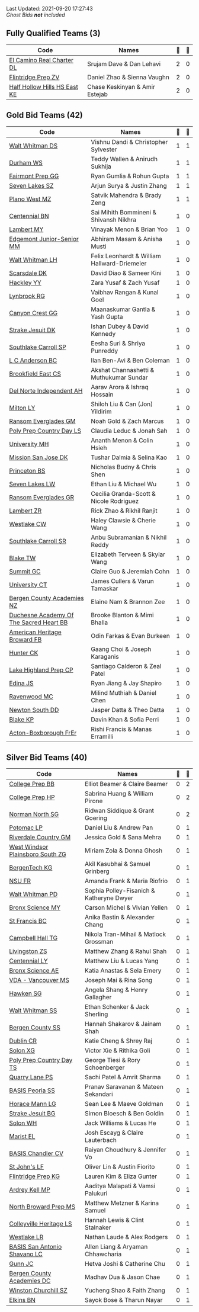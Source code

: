 
Last Updated: 2021-09-20 17:27:43<br>
*Ghost Bids **not** included*
## Fully Qualified Teams (3)
| Code | Names | 🥇 | 🥈 | 
| --- | --- | --- | --- |
| [El Camino Real Charter DL](http://tournaments.tech/?team=61490adee6c29c2e8762bfab) | Srujam Dave & Dan Lehavi | 2 | 0 |
| [Flintridge Prep ZV](http://tournaments.tech/?team=61490adee6c29c2e8762bfac) | Daniel Zhao & Sienna Vaughn | 2 | 0 |
| [Half Hollow Hills HS East KE](http://tournaments.tech/?team=61490adee6c29c2e8762bfc0) | Chase Keskinyan & Amir Estejab | 2 | 0 |

## Gold Bid Teams (42)
| Code | Names | 🥇 | 🥈 | 
| --- | --- | --- | --- |
| [Walt Whitman DS](http://tournaments.tech/?team=61490adee6c29c2e8762bfa9) | Vishnu Dandi & Christopher Sylvester | 1 | 1 |
| [Durham WS](http://tournaments.tech/?team=61490adee6c29c2e8762bfaa) | Teddy Wallen & Anirudh Sukhija | 1 | 1 |
| [Fairmont Prep GG](http://tournaments.tech/?team=61490adee6c29c2e8762bfb1) | Ryan Gumlia & Rohun Gupta | 1 | 1 |
| [Seven Lakes SZ](http://tournaments.tech/?team=61490adee6c29c2e8762bfc6) | Arjun Surya & Justin Zhang | 1 | 1 |
| [Plano West MZ](http://tournaments.tech/?team=61490adee6c29c2e8762bfd3) | Satvik Mahendra & Brady Zeng | 1 | 1 |
| [Centennial BN](http://tournaments.tech/?team=61490adee6c29c2e8762bfad) | Sai Mihith Bommineni & Shivansh Nikhra | 1 | 0 |
| [Lambert MY](http://tournaments.tech/?team=61490adee6c29c2e8762bfae) | Vinayak Menon & Brian Yoo | 1 | 0 |
| [Edgemont Junior-Senior MM](http://tournaments.tech/?team=61490adee6c29c2e8762bfaf) | Abhiram Masam & Anisha Musti | 1 | 0 |
| [Walt Whitman LH](http://tournaments.tech/?team=61490adee6c29c2e8762bfb0) | Felix Leonhardt & William Hallward-Driemeier | 1 | 0 |
| [Scarsdale DK](http://tournaments.tech/?team=61490adee6c29c2e8762bfb2) | David Diao & Sameer Kini | 1 | 0 |
| [Hackley YY](http://tournaments.tech/?team=61490adee6c29c2e8762bfb4) | Zara Yusaf & Zach Yusaf | 1 | 0 |
| [Lynbrook RG](http://tournaments.tech/?team=61490adee6c29c2e8762bfb5) | Vaibhav Rangan & Kunal Goel | 1 | 0 |
| [Canyon Crest GG](http://tournaments.tech/?team=61490adee6c29c2e8762bfb6) | Maanaskumar Gantla & Yash Gupta | 1 | 0 |
| [Strake Jesuit DK](http://tournaments.tech/?team=61490adee6c29c2e8762bfb8) | Ishan Dubey & David Kennedy | 1 | 0 |
| [Southlake Carroll SP](http://tournaments.tech/?team=61490adee6c29c2e8762bfb9) | Eesha Suri & Shriya Punreddy | 1 | 0 |
| [L C Anderson BC](http://tournaments.tech/?team=61490adee6c29c2e8762bfbc) | Ilan Ben-Avi & Ben Coleman | 1 | 0 |
| [Brookfield East CS](http://tournaments.tech/?team=61490adee6c29c2e8762bfbd) | Akshat Channashetti & Muthukumar Sundar | 1 | 0 |
| [Del Norte Independent AH](http://tournaments.tech/?team=61490adee6c29c2e8762bfbf) | Aarav Arora & Ishraq Hossain | 1 | 0 |
| [Milton LY](http://tournaments.tech/?team=61490adee6c29c2e8762bfc2) | Shiloh Liu & Can (Jon) Yildirim | 1 | 0 |
| [Ransom Everglades GM](http://tournaments.tech/?team=61490adee6c29c2e8762bfc3) | Noah Gold & Zach Marcus | 1 | 0 |
| [Poly Prep Country Day LS](http://tournaments.tech/?team=61490adee6c29c2e8762bfc4) | Claudia Leduc & Jonah Sah | 1 | 0 |
| [University MH](http://tournaments.tech/?team=61490adee6c29c2e8762bfc5) | Ananth Menon & Colin Hsieh | 1 | 0 |
| [Mission San Jose DK](http://tournaments.tech/?team=61490adee6c29c2e8762bfc7) | Tushar Dalmia & Selina Kao | 1 | 0 |
| [Princeton BS](http://tournaments.tech/?team=61490adee6c29c2e8762bfc9) | Nicholas Budny & Chris Shen | 1 | 0 |
| [Seven Lakes LW](http://tournaments.tech/?team=61490adee6c29c2e8762bfca) | Ethan Liu & Michael Wu | 1 | 0 |
| [Ransom Everglades GR](http://tournaments.tech/?team=61490adee6c29c2e8762bfcb) | Cecilia Granda-Scott & Nicole Rodriguez | 1 | 0 |
| [Lambert ZR](http://tournaments.tech/?team=61490adee6c29c2e8762bfcd) | Rick Zhao & Rikhil Ranjit | 1 | 0 |
| [Westlake CW](http://tournaments.tech/?team=61490adee6c29c2e8762bfce) | Haley Clawsie & Cherie Wang | 1 | 0 |
| [Southlake Carroll SR](http://tournaments.tech/?team=61490adee6c29c2e8762bfcf) | Anbu Subramanian & Nikhil Reddy | 1 | 0 |
| [Blake TW](http://tournaments.tech/?team=61490adee6c29c2e8762bfd0) | Elizabeth Terveen & Skylar Wang | 1 | 0 |
| [Summit GC](http://tournaments.tech/?team=61490adee6c29c2e8762bfd1) | Claire Guo & Jeremiah Cohn | 1 | 0 |
| [University CT](http://tournaments.tech/?team=61490adee6c29c2e8762bfd4) | James Cullers & Varun Tamaskar | 1 | 0 |
| [Bergen County Academies NZ](http://tournaments.tech/?team=61490adee6c29c2e8762bfd8) | Elaine Nam & Brannon Zee | 1 | 0 |
| [Duchesne Academy Of The Sacred Heart BB](http://tournaments.tech/?team=61490adee6c29c2e8762bfdb) | Brooke Blanton & Mimi Bhalla | 1 | 0 |
| [American Heritage Broward FB](http://tournaments.tech/?team=61490adee6c29c2e8762bfdc) | Odin Farkas & Evan Burkeen | 1 | 0 |
| [Hunter CK](http://tournaments.tech/?team=61490adee6c29c2e8762bfdd) | Gaang Choi & Joseph Karaganis | 1 | 0 |
| [Lake Highland Prep CP](http://tournaments.tech/?team=61490adee6c29c2e8762bfe4) | Santiago Calderon & Zeal Patel | 1 | 0 |
| [Edina JS](http://tournaments.tech/?team=61490adee6c29c2e8762bfe6) | Ryan Jiang & Jay Shapiro | 1 | 0 |
| [Ravenwood MC](http://tournaments.tech/?team=61490adee6c29c2e8762bfe7) | Milind Muthiah & Daniel Chen | 1 | 0 |
| [Newton South DD](http://tournaments.tech/?team=61490adee6c29c2e8762bff4) | Jasper Datta & Theo Datta | 1 | 0 |
| [Blake KP](http://tournaments.tech/?team=61490adee6c29c2e8762bff8) | Davin Khan & Sofia Perri | 1 | 0 |
| [Acton-Boxborough FrEr](http://tournaments.tech/?team=61490adee6c29c2e8762bfff) | Rishi Francis & Manas Erramilli | 1 | 0 |

## Silver Bid Teams (40)
| Code | Names | 🥇 | 🥈 | 
| --- | --- | --- | --- |
| [College Prep BB](http://tournaments.tech/?team=61490adee6c29c2e8762bfb3) | Elliot Beamer & Claire Beamer | 0 | 2 |
| [College Prep HP](http://tournaments.tech/?team=61490adee6c29c2e8762bfbe) | Sabrina Huang & William Pirone | 0 | 2 |
| [Norman North SG](http://tournaments.tech/?team=61490adee6c29c2e8762bfd7) | Ridwan Siddique & Grant Goering | 0 | 2 |
| [Potomac LP](http://tournaments.tech/?team=61490adee6c29c2e8762bfb7) | Daniel Liu & Andrew Pan | 0 | 1 |
| [Riverdale Country GM](http://tournaments.tech/?team=61490adee6c29c2e8762bfba) | Jessica Gold & Sana Mehra | 0 | 1 |
| [West Windsor Plainsboro South ZG](http://tournaments.tech/?team=61490adee6c29c2e8762bfbb) | Miriam Zola & Donna Ghosh | 0 | 1 |
| [BergenTech KG](http://tournaments.tech/?team=61490adee6c29c2e8762bfc1) | Akil Kasubhai & Samuel Grinberg | 0 | 1 |
| [NSU FR](http://tournaments.tech/?team=61490adee6c29c2e8762bfc8) | Amanda Frank & Maria Riofrio | 0 | 1 |
| [Walt Whitman PD](http://tournaments.tech/?team=61490adee6c29c2e8762bfcc) | Sophia Polley-Fisanich & Katheryne Dwyer | 0 | 1 |
| [Bronx Science MY](http://tournaments.tech/?team=61490adee6c29c2e8762bfd5) | Carson Michel & Vivian Yellen | 0 | 1 |
| [St Francis BC](http://tournaments.tech/?team=61490adee6c29c2e8762bfd6) | Anika Bastin & Alexander Chang | 0 | 1 |
| [Campbell Hall TG](http://tournaments.tech/?team=61490adee6c29c2e8762bfd9) | Nikola Tran-Mihail & Matlock Grossman | 0 | 1 |
| [Livingston ZS](http://tournaments.tech/?team=61490adee6c29c2e8762bfda) | Matthew Zhang & Rahul Shah | 0 | 1 |
| [Centennial LY](http://tournaments.tech/?team=61490adee6c29c2e8762bfde) | Matthew Liu & Lucas Yang | 0 | 1 |
| [Bronx Science AE](http://tournaments.tech/?team=61490adee6c29c2e8762bfdf) | Katia Anastas & Sela Emery | 0 | 1 |
| [VDA - Vancouver MS](http://tournaments.tech/?team=61490adee6c29c2e8762bfe0) | Joseph Mai & Rina Song | 0 | 1 |
| [Hawken SG](http://tournaments.tech/?team=61490adee6c29c2e8762bfe1) | Angela Shang & Henry Gallagher | 0 | 1 |
| [Walt Whitman SS](http://tournaments.tech/?team=61490adee6c29c2e8762bfe2) | Ethan Schenker & Jack Sherling | 0 | 1 |
| [Bergen County SS](http://tournaments.tech/?team=61490adee6c29c2e8762bfe8) | Hannah Shakarov & Jainam Shah | 0 | 1 |
| [Dublin CR](http://tournaments.tech/?team=61490adee6c29c2e8762bfe9) | Katie Cheng & Shrey Raj | 0 | 1 |
| [Solon XG](http://tournaments.tech/?team=61490adee6c29c2e8762bfea) | Victor Xie & Rithika Goli | 0 | 1 |
| [Poly Prep Country Day TS](http://tournaments.tech/?team=61490adee6c29c2e8762bfeb) | George Tiesi & Rory Schoenberger | 0 | 1 |
| [Quarry Lane PS](http://tournaments.tech/?team=61490adee6c29c2e8762bfec) | Sachi Patel & Amrit Sharma | 0 | 1 |
| [BASIS Peoria SS](http://tournaments.tech/?team=61490adee6c29c2e8762bfed) | Pranav Saravanan & Mateen Sekandari | 0 | 1 |
| [Horace Mann LG](http://tournaments.tech/?team=61490adee6c29c2e8762bfee) | Sean Lee & Maeve Goldman | 0 | 1 |
| [Strake Jesuit BG](http://tournaments.tech/?team=61490adee6c29c2e8762bfef) | Simon Bloesch & Ben Goldin | 0 | 1 |
| [Solon WH](http://tournaments.tech/?team=61490adee6c29c2e8762bff0) | Jack Williams & Lucas He | 0 | 1 |
| [Marist EL](http://tournaments.tech/?team=61490adee6c29c2e8762bff1) | Josh Escayg & Claire Lauterbach | 0 | 1 |
| [BASIS Chandler CV](http://tournaments.tech/?team=61490adee6c29c2e8762bff2) | Raiyan Choudhury & Jennifer Vo | 0 | 1 |
| [St John's LF](http://tournaments.tech/?team=61490adee6c29c2e8762bff7) | Oliver Lin & Austin Fiorito | 0 | 1 |
| [Flintridge Prep KG](http://tournaments.tech/?team=61490adee6c29c2e8762c000) | Lauren Kim & Eliza Gunter | 0 | 1 |
| [Ardrey Kell MP](http://tournaments.tech/?team=61490adee6c29c2e8762c001) | Aaditya Malapati & Vamsi Palukuri | 0 | 1 |
| [North Broward Prep MS](http://tournaments.tech/?team=61490adee6c29c2e8762c002) | Matthew Metzner & Karina Samuel | 0 | 1 |
| [Colleyville Heritage LS](http://tournaments.tech/?team=61490adee6c29c2e8762c006) | Hannah Lewis & Clint Stalnaker | 0 | 1 |
| [Westlake LR](http://tournaments.tech/?team=61490adee6c29c2e8762c00e) | Nathan Laude & Alex Rodgers | 0 | 1 |
| [BASIS San Antonio Shavano LC](http://tournaments.tech/?team=61490adee6c29c2e8762c015) | Allen Liang & Aryaman Chhawcharia | 0 | 1 |
| [Gunn JC](http://tournaments.tech/?team=61490adee6c29c2e8762c016) | Hetva Joshi & Catherine Chu | 0 | 1 |
| [Bergen County Academies DC](http://tournaments.tech/?team=61490adee6c29c2e8762c05e) | Madhav Dua & Jason Chae | 0 | 1 |
| [Winston Churchill SZ](http://tournaments.tech/?team=61490adee6c29c2e8762c060) | Yucheng Shao & Faith Zhang | 0 | 1 |
| [Elkins BN](http://tournaments.tech/?team=61490adee6c29c2e8762c063) | Sayok Bose & Tharun Nayar | 0 | 1 |
